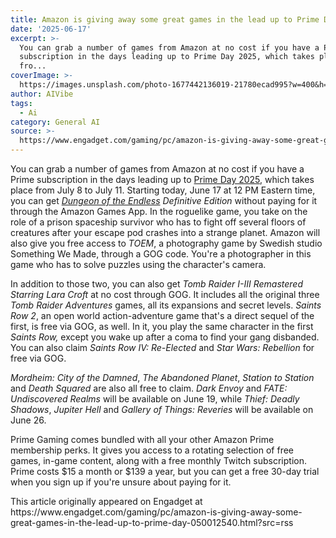 ```yaml
---
title: Amazon is giving away some great games in the lead up to Prime Day
date: '2025-06-17'
excerpt: >-
  You can grab a number of games from Amazon at no cost if you have a Prime
  subscription in the days leading up to Prime Day 2025, which takes place
  fro...
coverImage: >-
  https://images.unsplash.com/photo-1677442136019-21780ecad995?w=400&h=200&fit=crop&auto=format
author: AIVibe
tags:
  - Ai
category: General AI
source: >-
  https://www.engadget.com/gaming/pc/amazon-is-giving-away-some-great-games-in-the-lead-up-to-prime-day-050012540.html?src=rss
---
```

<p>You can grab a number of games from Amazon at no cost if you have a Prime subscription in the days leading up to <a data-i13n="cpos:1;pos:1" href="https://www.engadget.com/deals/prime-day-2025-when-we-can-expect-amazons-annual-sales-event-plus-everything-else-you-need-to-know-120028774.html">Prime Day 2025</a>, which takes place from July 8 to July 11. Starting today, June 17 at 12 PM Eastern time, you can get <a data-i13n="cpos:2;pos:1" href="https://www.engadget.com/2013-08-22-dungeon-of-the-endless-is-roguelike-tower-defense-sci-fi-and-fa.html"><em>Dungeon of the Endless</em></a><em> Definitive Edition</em> without paying for it through the Amazon Games App. In the roguelike game, you take on the role of a prison spaceship survivor who has to fight off several floors of creatures after your escape pod crashes into a strange planet. Amazon will also give you free access to <em>TOEM</em>, a photography game by Swedish studio Something We Made, through a GOG code. You&#39;re a photographer in this game who has to solve puzzles using the character&#39;s camera.&nbsp;</p>
<p>In addition to those two, you can also get <em>Tomb Raider I-III Remastered Starring Lara Croft</em> at no cost through GOG. It includes all the original three <em>Tomb Raider Adventures</em> games, all its expansions and secret levels. <em>Saints Row 2</em>, an open world action-adventure game that&#39;s a direct sequel of the first, is free via GOG, as well. In it, you play the same character in the first <em>Saints Row,</em> except you wake up after a coma to find your gang disbanded. You can also claim <em>Saints Row IV: Re-Elected</em> and <em>Star Wars: Rebellion</em> for free via GOG.&nbsp;</p>
<span id="end-legacy-contents"></span><p><em>Mordheim: City of the Damned</em>, <em>The Abandoned Planet</em>, <em>Station to Station</em> and <em>Death Squared </em>are also all free to claim. <em>Dark Envoy</em> and <em>FATE: Undiscovered Realms</em> will be available on June 19, while <em>Thief: Deadly Shadows</em>, <em>Jupiter Hell </em>and <em>Gallery of Things: Reveries </em>will be available on June 26.&nbsp;</p>
<p>Prime Gaming comes bundled with all your other Amazon Prime membership perks. It gives you access to a rotating selection of free games, in-game content, along with a free monthly Twitch subscription. Prime costs $15 a month or $139 a year, but you can get a free 30-day trial when you sign up if you&#39;re unsure about paying for it.&nbsp;</p>This article originally appeared on Engadget at https://www.engadget.com/gaming/pc/amazon-is-giving-away-some-great-games-in-the-lead-up-to-prime-day-050012540.html?src=rss
